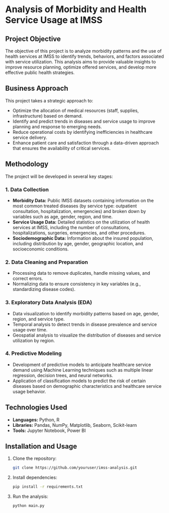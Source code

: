 # Analysis of Morbidity and Health Service Usage at IMSS

## Project Objective
The objective of this project is to analyze morbidity patterns and the use of health services at IMSS to identify trends, behaviors, and factors associated with service utilization. This analysis aims to provide valuable insights to improve resource planning, optimize offered services, and develop more effective public health strategies.

## Business Approach
This project takes a strategic approach to:
- Optimize the allocation of medical resources (staff, supplies, infrastructure) based on demand.
- Identify and predict trends in diseases and service usage to improve planning and response to emerging needs.
- Reduce operational costs by identifying inefficiencies in healthcare service delivery.
- Enhance patient care and satisfaction through a data-driven approach that ensures the availability of critical services.

## Methodology
The project will be developed in several key stages:

### 1. Data Collection
- **Morbidity Data:** Public IMSS datasets containing information on the most common treated diseases (by service type: outpatient consultation, hospitalization, emergencies) and broken down by variables such as age, gender, region, and time.
- **Service Usage Data:** Detailed statistics on the utilization of health services at IMSS, including the number of consultations, hospitalizations, surgeries, emergencies, and other procedures.
- **Sociodemographic Data:** Information about the insured population, including distribution by age, gender, geographic location, and socioeconomic conditions.

### 2. Data Cleaning and Preparation
- Processing data to remove duplicates, handle missing values, and correct errors.
- Normalizing data to ensure consistency in key variables (e.g., standardizing disease codes).

### 3. Exploratory Data Analysis (EDA)
- Data visualization to identify morbidity patterns based on age, gender, region, and service type.
- Temporal analysis to detect trends in disease prevalence and service usage over time.
- Geospatial analysis to visualize the distribution of diseases and service utilization by region.

### 4. Predictive Modeling
- Development of predictive models to anticipate healthcare service demand using Machine Learning techniques such as multiple linear regression, decision trees, and neural networks.
- Application of classification models to predict the risk of certain diseases based on demographic characteristics and healthcare service usage behavior.

## Technologies Used
- **Languages:** Python, R
- **Libraries:** Pandas, NumPy, Matplotlib, Seaborn, Scikit-learn
- **Tools:** Jupyter Notebook, Power BI 

## Installation and Usage
1. Clone the repository:
   ```sh
   git clone https://github.com/youruser/imss-analysis.git
   ```
2. Install dependencies:
   ```sh
   pip install -r requirements.txt
   ```
3. Run the analysis:
   ```sh
   python main.py
   ```



